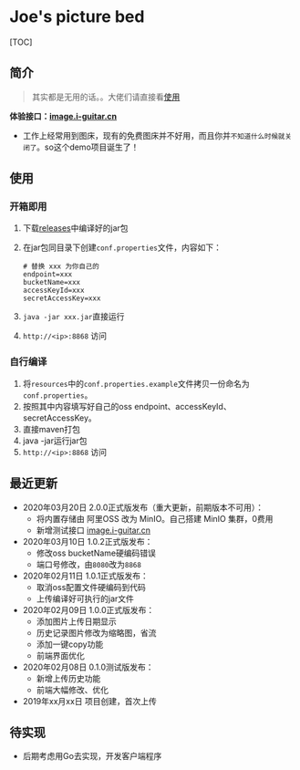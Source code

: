 # Joe's picture bed

[TOC]

## 简介
> 其实都是无用的话。。大佬们请直接看[使用](#使用)

**体验接口：[image.i-guitar.cn](http://image.i-guitar.cn)**

* 工作上经常用到图床，现有的免费图床并不好用，而且你并`不知道什么时候就关闭了`。so这个demo项目诞生了！



## 使用

### 开箱即用

1. 下载[releases](https://github.com/I-Guitar/Picbur/releases)中编译好的jar包

2. 在jar包同目录下创建`conf.properties`文件，内容如下：

   ```properties
   # 替换 xxx 为你自己的
   endpoint=xxx
   bucketName=xxx
   accessKeyId=xxx
   secretAccessKey=xxx
   ```

3. `java -jar xxx.jar`直接运行

4. `http://<ip>:8868` 访问



### 自行编译

1. 将`resources`中的`conf.properties.example`文件拷贝一份命名为`conf.properties`。
2. 按照其中内容填写好自己的oss endpoint、accessKeyId、secretAccessKey。
3. 直接maven打包
4. java -jar运行jar包
5. `http://<ip>:8868` 访问



## 最近更新
* 2020年03月20日  2.0.0正式版发布（重大更新，前期版本不可用）：
  * 将内置存储由 阿里OSS 改为 MinIO。自己搭建 MinIO 集群，0费用
  * 新增测试接口 [image.i-guitar.cn](http://image.i-guitar.cn)
* 2020年03月10日  1.0.2正式版发布：
  * 修改oss bucketName硬编码错误
  * 端口号修改，由`8080`改为`8868`
* 2020年02月11日  1.0.1正式版发布：
  * 取消oss配置文件硬编码到代码
  * 上传编译好可执行的jar文件
* 2020年02月09日  1.0.0正式版发布：
  * 添加图片上传日期显示
  * 历史记录图片修改为缩略图，省流
  * 添加一键copy功能
  * 前端界面优化
* 2020年02月08日  0.1.0测试版发布：
  * 新增上传历史功能
  * 前端大幅修改、优化
* 2019年xx月xx日 项目创建，首次上传



## 待实现

* 后期考虑用Go去实现，开发客户端程序
